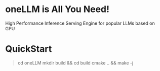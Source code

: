 # oneLLM is All You Need!
High Performance Inference Serving Engine for popular LLMs based on GPU

# QuickStart
> cd oneLLM
> mkdir build && cd build
> cmake .. && make -j
